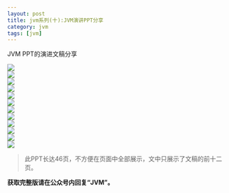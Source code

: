 ```yaml
---
layout: post
title: jvm系列(十):JVM演讲PPT分享
category: jvm
tags: [jvm]
---
```



JVM PPT的演进文稿分享


![](http://ityouknow.com/assets/images/2017/jvm/ppt/jvmppt1.png)  
![](http://ityouknow.com/assets/images/2017/jvm/ppt/jvmppt2.png)  
![](http://ityouknow.com/assets/images/2017/jvm/ppt/jvmppt3.png)  
![](http://ityouknow.com/assets/images/2017/jvm/ppt/jvmppt4.png)  
![](http://ityouknow.com/assets/images/2017/jvm/ppt/jvmppt5.png)  
![](http://ityouknow.com/assets/images/2017/jvm/ppt/jvmppt6.png)  
![](http://ityouknow.com/assets/images/2017/jvm/ppt/jvmppt7.png)  
![](http://ityouknow.com/assets/images/2017/jvm/ppt/jvmppt8.png)  
![](http://ityouknow.com/assets/images/2017/jvm/ppt/jvmppt9.png)  
![](http://ityouknow.com/assets/images/2017/jvm/ppt/jvmppt10.png)  
![](http://ityouknow.com/assets/images/2017/jvm/ppt/jvmppt11.png)  
![](http://ityouknow.com/assets/images/2017/jvm/ppt/jvmppt12.png)  




> 此PPT长达46页，不方便在页面中全部展示，文中只展示了文稿的前十二页。

**获取完整版请在公众号内回复“JVM”。**